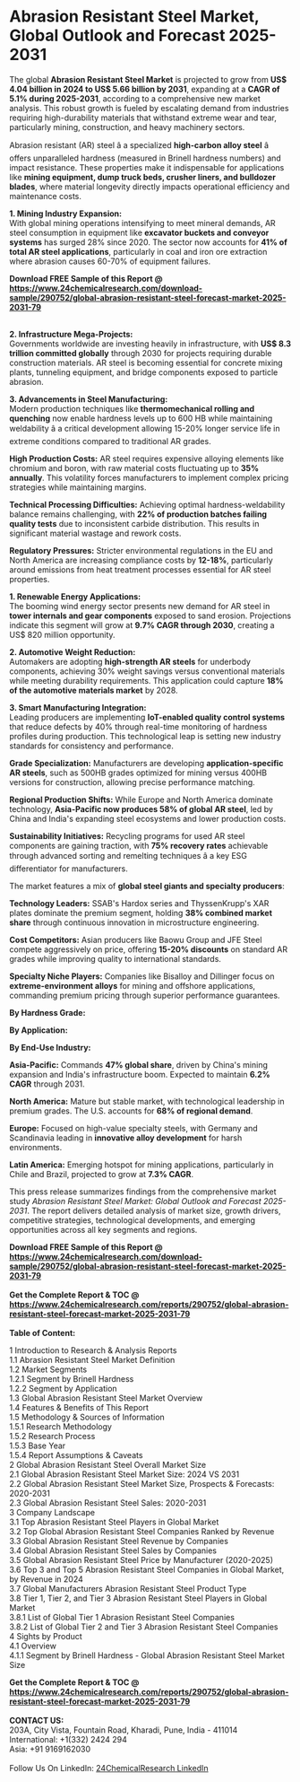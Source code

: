 <h1>Abrasion Resistant Steel Market, Global Outlook and Forecast 2025-2031</h1><p>The global <strong>Abrasion Resistant Steel Market</strong> is projected to grow from <strong>US$ 4.04 billion in 2024 to US$ 5.66 billion by 2031</strong>, expanding at a <strong>CAGR of 5.1% during 2025-2031</strong>, according to a comprehensive new market analysis. This robust growth is fueled by escalating demand from industries requiring high-durability materials that withstand extreme wear and tear, particularly mining, construction, and heavy machinery sectors.</p><p>Abrasion resistant (AR) steel â a specialized <strong>high-carbon alloy steel</strong> â offers unparalleled hardness (measured in Brinell hardness numbers) and impact resistance. These properties make it indispensable for applications like <strong>mining equipment, dump truck beds, crusher liners, and bulldozer blades</strong>, where material longevity directly impacts operational efficiency and maintenance costs.</p><p><strong>1. Mining Industry Expansion:</strong><br>
With global mining operations intensifying to meet mineral demands, AR steel consumption in equipment like <strong>excavator buckets and conveyor systems</strong> has surged 28% since 2020. The sector now accounts for <strong>41% of total AR steel applications</strong>, particularly in coal and iron ore extraction where abrasion causes 60-70% of equipment failures.</p><div><b>Download FREE Sample of this Report @ 
            <a href="https://www.24chemicalresearch.com/download-sample/290752/global-abrasion-resistant-steel-forecast-market-2025-2031-79">
            https://www.24chemicalresearch.com/download-sample/290752/global-abrasion-resistant-steel-forecast-market-2025-2031-79</a></b></div><br><p><strong>2. Infrastructure Mega-Projects:</strong><br>
Governments worldwide are investing heavily in infrastructure, with <strong>US$ 8.3 trillion committed globally</strong> through 2030 for projects requiring durable construction materials. AR steel is becoming essential for concrete mixing plants, tunneling equipment, and bridge components exposed to particle abrasion.</p><p><strong>3. Advancements in Steel Manufacturing:</strong><br>
Modern production techniques like <strong>thermomechanical rolling and quenching</strong> now enable hardness levels up to 600 HB while maintaining weldability â a critical development allowing 15-20% longer service life in extreme conditions compared to traditional AR grades.</p><p><strong>High Production Costs:</strong> AR steel requires expensive alloying elements like chromium and boron, with raw material costs fluctuating up to <strong>35% annually</strong>. This volatility forces manufacturers to implement complex pricing strategies while maintaining margins.</p><p><strong>Technical Processing Difficulties:</strong> Achieving optimal hardness-weldability balance remains challenging, with <strong>22% of production batches failing quality tests</strong> due to inconsistent carbide distribution. This results in significant material wastage and rework costs.</p><p><strong>Regulatory Pressures:</strong> Stricter environmental regulations in the EU and North America are increasing compliance costs by <strong>12-18%</strong>, particularly around emissions from heat treatment processes essential for AR steel properties.</p><p><strong>1. Renewable Energy Applications:</strong><br>
The booming wind energy sector presents new demand for AR steel in <strong>tower internals and gear components</strong> exposed to sand erosion. Projections indicate this segment will grow at <strong>9.7% CAGR through 2030</strong>, creating a US$ 820 million opportunity.</p><p><strong>2. Automotive Weight Reduction:</strong><br>
Automakers are adopting <strong>high-strength AR steels</strong> for underbody components, achieving 30% weight savings versus conventional materials while meeting durability requirements. This application could capture <strong>18% of the automotive materials market</strong> by 2028.</p><p><strong>3. Smart Manufacturing Integration:</strong><br>
Leading producers are implementing <strong>IoT-enabled quality control systems</strong> that reduce defects by 40% through real-time monitoring of hardness profiles during production. This technological leap is setting new industry standards for consistency and performance.</p><p><strong>Grade Specialization:</strong> Manufacturers are developing <strong>application-specific AR steels</strong>, such as 500HB grades optimized for mining versus 400HB versions for construction, allowing precise performance matching.</p><p><strong>Regional Production Shifts:</strong> While Europe and North America dominate technology, <strong>Asia-Pacific now produces 58% of global AR steel</strong>, led by China and India's expanding steel ecosystems and lower production costs.</p><p><strong>Sustainability Initiatives:</strong> Recycling programs for used AR steel components are gaining traction, with <strong>75% recovery rates</strong> achievable through advanced sorting and remelting techniques â a key ESG differentiator for manufacturers.</p><p>The market features a mix of <strong>global steel giants and specialty producers</strong>: </p><p><strong>Technology Leaders:</strong> SSAB's Hardox series and ThyssenKrupp's XAR plates dominate the premium segment, holding <strong>38% combined market share</strong> through continuous innovation in microstructure engineering.</p><p><strong>Cost Competitors:</strong> Asian producers like Baowu Group and JFE Steel compete aggressively on price, offering <strong>15-20% discounts</strong> on standard AR grades while improving quality to international standards.</p><p><strong>Specialty Niche Players:</strong> Companies like Bisalloy and Dillinger focus on <strong>extreme-environment alloys</strong> for mining and offshore applications, commanding premium pricing through superior performance guarantees.</p><p><strong>By Hardness Grade:</strong></p><p><strong>By Application:</strong></p><p><strong>By End-Use Industry:</strong></p><p><strong>Asia-Pacific:</strong> Commands <strong>47% global share</strong>, driven by China's mining expansion and India's infrastructure boom. Expected to maintain <strong>6.2% CAGR</strong> through 2031.</p><p><strong>North America:</strong> Mature but stable market, with technological leadership in premium grades. The U.S. accounts for <strong>68% of regional demand</strong>.</p><p><strong>Europe:</strong> Focused on high-value specialty steels, with Germany and Scandinavia leading in <strong>innovative alloy development</strong> for harsh environments.</p><p><strong>Latin America:</strong> Emerging hotspot for mining applications, particularly in Chile and Brazil, projected to grow at <strong>7.3% CAGR</strong>.</p><p>This press release summarizes findings from the comprehensive market study <em>Abrasion Resistant Steel Market: Global Outlook and Forecast 2025-2031</em>. The report delivers detailed analysis of market size, growth drivers, competitive strategies, technological developments, and emerging opportunities across all key segments and regions.</p><div><b>Download FREE Sample of this Report @ 
            <a href="https://www.24chemicalresearch.com/download-sample/290752/global-abrasion-resistant-steel-forecast-market-2025-2031-79">
            https://www.24chemicalresearch.com/download-sample/290752/global-abrasion-resistant-steel-forecast-market-2025-2031-79</a></b></div><br><div><b>Get the Complete Report & TOC @ 
            <a href="https://www.24chemicalresearch.com/reports/290752/global-abrasion-resistant-steel-forecast-market-2025-2031-79">
            https://www.24chemicalresearch.com/reports/290752/global-abrasion-resistant-steel-forecast-market-2025-2031-79</a></b></div><br>
            <b>Table of Content:</b><p>1 Introduction to Research & Analysis Reports<br />
 1.1 Abrasion Resistant Steel Market Definition<br />
 1.2 Market Segments<br />
 1.2.1 Segment by Brinell Hardness<br />
 1.2.2 Segment by Application<br />
 1.3 Global Abrasion Resistant Steel Market Overview<br />
 1.4 Features & Benefits of This Report<br />
 1.5 Methodology & Sources of Information<br />
 1.5.1 Research Methodology<br />
 1.5.2 Research Process<br />
 1.5.3 Base Year<br />
 1.5.4 Report Assumptions & Caveats<br />
2 Global Abrasion Resistant Steel Overall Market Size<br />
 2.1 Global Abrasion Resistant Steel Market Size: 2024 VS 2031<br />
 2.2 Global Abrasion Resistant Steel Market Size, Prospects & Forecasts: 2020-2031<br />
 2.3 Global Abrasion Resistant Steel Sales: 2020-2031<br />
3 Company Landscape<br />
 3.1 Top Abrasion Resistant Steel Players in Global Market<br />
 3.2 Top Global Abrasion Resistant Steel Companies Ranked by Revenue<br />
 3.3 Global Abrasion Resistant Steel Revenue by Companies<br />
 3.4 Global Abrasion Resistant Steel Sales by Companies<br />
 3.5 Global Abrasion Resistant Steel Price by Manufacturer (2020-2025)<br />
 3.6 Top 3 and Top 5 Abrasion Resistant Steel Companies in Global Market, by Revenue in 2024<br />
 3.7 Global Manufacturers Abrasion Resistant Steel Product Type<br />
 3.8 Tier 1, Tier 2, and Tier 3 Abrasion Resistant Steel Players in Global Market<br />
 3.8.1 List of Global Tier 1 Abrasion Resistant Steel Companies<br />
 3.8.2 List of Global Tier 2 and Tier 3 Abrasion Resistant Steel Companies<br />
4 Sights by Product<br />
 4.1 Overview<br />
 4.1.1 Segment by Brinell Hardness - Global Abrasion Resistant Steel Market Size </p><div><b>Get the Complete Report & TOC @ 
            <a href="https://www.24chemicalresearch.com/reports/290752/global-abrasion-resistant-steel-forecast-market-2025-2031-79">
            https://www.24chemicalresearch.com/reports/290752/global-abrasion-resistant-steel-forecast-market-2025-2031-79</a></b></div><br><b>CONTACT US:</b><br>
            203A, City Vista, Fountain Road, Kharadi, Pune, India - 411014<br>
            International: +1(332) 2424 294<br>
            Asia: +91 9169162030 <br><br>
            Follow Us On LinkedIn: <a href="https://www.linkedin.com/company/24chemicalresearch/">24ChemicalResearch LinkedIn</a>